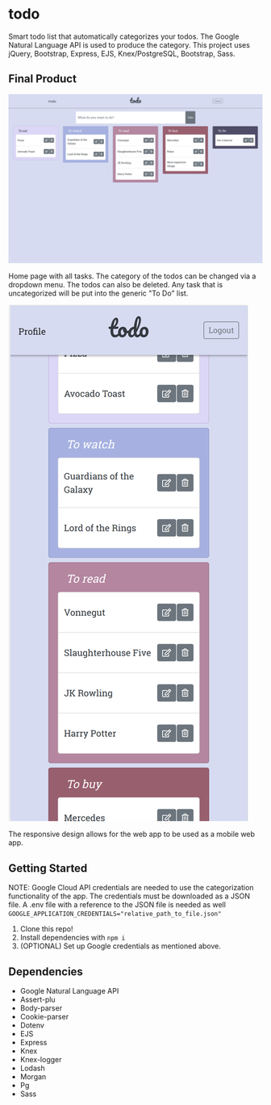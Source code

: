 # todo

Smart todo list that automatically categorizes your todos. The Google Natural Language API is used to produce the category. This project uses jQuery, Bootstrap, Express, EJS, Knex/PostgreSQL, Bootstrap, Sass.

## Final Product

![Home page](https://github.com/da-morgan/to-do-midterm/blob/master/img/todos.png)

Home page with all tasks. The category of the todos can be changed via a dropdown menu. The todos can also be deleted. Any task that is uncategorized will be put into the generic "To Do" list.

![Mobile version](https://github.com/da-morgan/to-do-midterm/blob/master/img/mobile.png)

The responsive design allows for the web app to be used as a mobile web app.

## Getting Started

NOTE: Google Cloud API credentials are needed to use the categorization functionality of the app. The credentials must be downloaded as a JSON file. A .env file with a reference to the JSON file is needed as well ```GOOGLE_APPLICATION_CREDENTIALS="relative_path_to_file.json"```

1. Clone this repo!
2. Install dependencies with ```npm i```
3. (OPTIONAL) Set up Google credentials as mentioned above.

## Dependencies

* Google Natural Language API
* Assert-plu
* Body-parser
* Cookie-parser
* Dotenv
* EJS
* Express
* Knex
* Knex-logger
* Lodash
* Morgan
* Pg
* Sass
